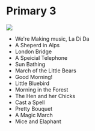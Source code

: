 # Primary 3

![](https://4.allegroimg.com/s1024/0c99a3/f0abfca24452a3016c886ed8c3f4)

- We're Making music, La Di Da
- A Sheperd in Alps
- London Bridge
- A Speicial Telephone
- Sun Bathing
- March of the Little Bears
- Good Morning!
- Little Bluebird
- Morning in the Forest
- The Hen and her Chicks
- Cast a Spell
- Pretty Bouquet
- A Magic March
- Mice and Elaphant
